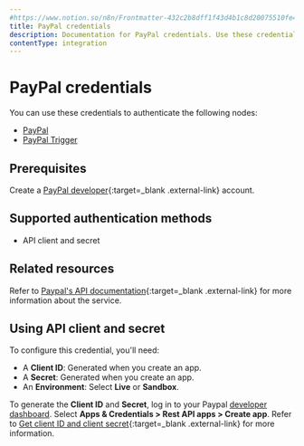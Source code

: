 ```yaml
---
#https://www.notion.so/n8n/Frontmatter-432c2b8dff1f43d4b1c8d20075510fe4
title: PayPal credentials
description: Documentation for PayPal credentials. Use these credentials to authenticate PayPal in n8n, a workflow automation platform.
contentType: integration
---
```


# PayPal credentials

You can use these credentials to authenticate the following nodes:

- [PayPal](/integrations/builtin/app-nodes/n8n-nodes-base.paypal/)
- [PayPal Trigger](/integrations/builtin/trigger-nodes/n8n-nodes-base.paypaltrigger/)

## Prerequisites

Create a [PayPal developer](https://developer.paypal.com/home){:target=_blank .external-link} account.

## Supported authentication methods

- API client and secret

## Related resources

Refer to [Paypal's API documentation](https://developer.paypal.com/api/rest/){:target=_blank .external-link} for more information about the service.

## Using API client and secret

To configure this credential, you'll need:

- A **Client ID**: Generated when you create an app.
- A **Secret**: Generated when you create an app.
- An **Environment**: Select **Live** or **Sandbox**.

To generate the **Client ID** and **Secret**, log in to your Paypal [developer dashboard](https://developer.paypal.com/dashboard/). Select **Apps & Credentials > Rest API apps > Create app**. Refer to [Get client ID and client secret](https://developer.paypal.com/api/rest/#link-getclientidandclientsecret){:target=_blank .external-link} for more information.


